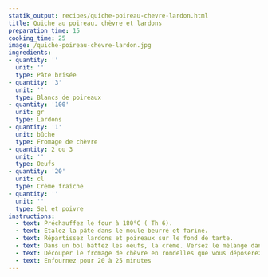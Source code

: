 ```yaml
---
statik_output: recipes/quiche-poireau-chevre-lardon.html
title: Quiche au poireau, chèvre et lardons
preparation_time: 15
cooking_time: 25
image: /quiche-poireau-chevre-lardon.jpg
ingredients:
- quantity: ''
  unit: ''
  type: Pâte brisée
- quantity: '3'
  unit: ''
  type: Blancs de poireaux
- quantity: '100'
  unit: gr
  type: Lardons
- quantity: '1'
  unit: bûche
  type: Fromage de chèvre
- quantity: 2 ou 3
  unit: ''
  type: Oeufs
- quantity: '20'
  unit: cl
  type: Crème fraîche
- quantity: ''
  unit: ''
  type: Sel et poivre
instructions:
  - text: Préchauffez le four à 180°C ( Th 6).
  - text: Etalez la pâte dans le moule beurré et fariné.
  - text: Répartissez lardons et poireaux sur le fond de tarte.
  - text: Dans un bol battez les oeufs, la crème. Versez le mélange dans la tarte.
  - text: Découper le fromage de chèvre en rondelles que vous déposerez sur la quiche.
  - text: Enfournez pour 20 à 25 minutes
---
```

